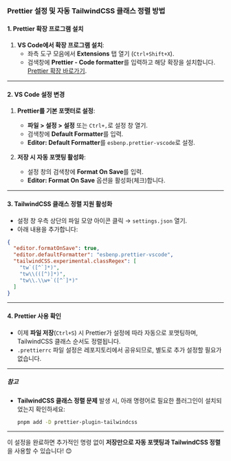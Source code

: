 ### Prettier 설정 및 자동 TailwindCSS 클래스 정렬 방법

#### 1. Prettier 확장 프로그램 설치

1. **VS Code에서 확장 프로그램 설치**:
   - 좌측 도구 모음에서 **Extensions** 탭 열기 (`Ctrl+Shift+X`).
   - 검색창에 **Prettier - Code formatter**를 입력하고 해당 확장을 설치합니다.  
     [Prettier 확장 바로가기](https://marketplace.visualstudio.com/items?itemName=esbenp.prettier-vscode).

---

#### 2. VS Code 설정 변경

1. **Prettier를 기본 포맷터로 설정**:

   - **파일 > 설정 > 설정** 또는 `Ctrl+,`로 설정 창 열기.
   - 검색창에 **Default Formatter**를 입력.
   - **Editor: Default Formatter**를 `esbenp.prettier-vscode`로 설정.

2. **저장 시 자동 포맷팅 활성화**:
   - 설정 창의 검색창에 **Format On Save**를 입력.
   - **Editor: Format On Save** 옵션을 활성화(체크)합니다.

---

#### 3. TailwindCSS 클래스 정렬 지원 활성화

- 설정 창 우측 상단의 파일 모양 아이콘 클릭 → `settings.json` 열기.
- 아래 내용을 추가합니다:

```json
{
  "editor.formatOnSave": true,
  "editor.defaultFormatter": "esbenp.prettier-vscode",
  "tailwindCSS.experimental.classRegex": [
    "tw`([^`]*)",
    "tw\\(([^)]*)",
    "tw\\.\\w+`([^`]*)"
  ]
}
```

---

#### 4. Prettier 사용 확인

- 이제 **파일 저장**(`Ctrl+S`) 시 Prettier가 설정에 따라 자동으로 포맷팅하며, TailwindCSS 클래스 순서도 정렬됩니다.
- `.prettierrc` 파일 설정은 레포지토리에서 공유되므로, 별도로 추가 설정할 필요가 없습니다.

---

##### 참고

- **TailwindCSS 클래스 정렬 문제** 발생 시, 아래 명령어로 필요한 플러그인이 설치되었는지 확인하세요:
  ```bash
  pnpm add -D prettier-plugin-tailwindcss
  ```

---

이 설정을 완료하면 추가적인 명령 없이 **저장만으로 자동 포맷팅과 TailwindCSS 정렬**을 사용할 수 있습니다! 😊

